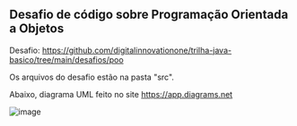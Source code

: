 ## Desafio de código sobre Programação Orientada a Objetos

Desafio: https://github.com/digitalinnovationone/trilha-java-basico/tree/main/desafios/poo

Os arquivos do desafio estão na pasta "src".

Abaixo, diagrama UML feito no site https://app.diagrams.net 

![image](https://github.com/danielandrade05/dio-java-basico/assets/105121150/389412cd-2c6d-4ab8-a7f6-6ee23a979121)
